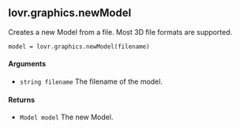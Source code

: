lovr.graphics.newModel
---

Creates a new Model from a file.  Most 3D file formats are supported.

    model = lovr.graphics.newModel(filename)

#### Arguments

- `string filename` The filename of the model.

#### Returns

- `Model model` The new Model.
